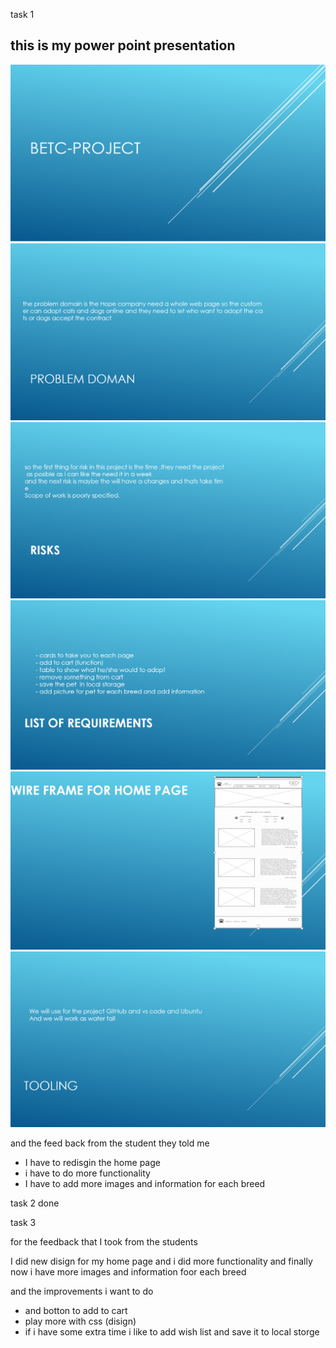 task 1 

## this is my power point presentation

![image](img/1.PNG)
![image](img/3.PNG)
![image](img/4.PNG)
![image](img/8.PNG)
![image](img/6.PNG)
![image](img/7.PNG)

and the feed back from the student they told me 

- I have to redisgin the home page 
- i have to do more functionality 
- I have to add more images and information for each breed

task 2 done

task 3 

for the feedback that I took from the students 

 I did new disign for my home page and i did more functionality and finally now i have more images and information foor each breed

 and the improvements i want to do 

 - and botton to add to cart
 - play more with css (disign)
 - if i have some extra time i like to add wish list and save it to local storge 
